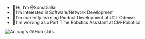 - 👋 Hi, I’m @SomaGallai
- 👀 I’m interested in Software/Network Development
- 🌱 I’m currently learning Product Development at UCL Odense
- 🤖 I'm working as a Part Time Robotics Assistant at CM-Robotics

![Anurag's GitHub stats](https://github-readme-stats.vercel.app/api?username=SomaGallai&show_icons=true&theme=tokyonight)
